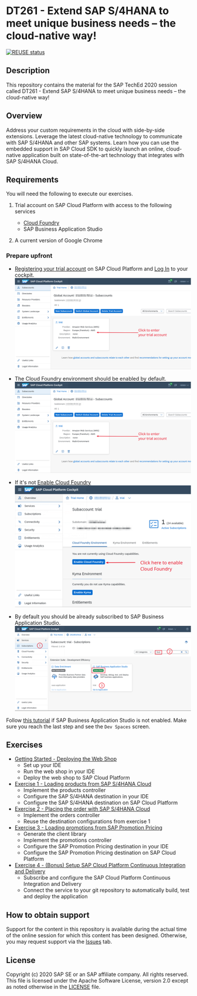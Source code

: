 # DT261 - Extend SAP S/4HANA to meet unique business needs – the cloud-native way!

[![REUSE status](https://api.reuse.software/badge/github.com/SAP-samples/teched2020-DT261)](https://api.reuse.software/info/github.com/SAP-samples/teched2020-DT261)

## Description

This repository contains the material for the SAP TechEd 2020 session called DT261 - Extend SAP S/4HANA to meet unique business needs – the cloud-native way!

## Overview

Address your custom requirements in the cloud with side-by-side extensions. Leverage the latest cloud-native technology to communicate with SAP S/4HANA and other SAP systems. Learn how you can use the embedded support in SAP Cloud SDK to quickly launch an online, cloud-native application built on state-of-the-art technology that integrates with SAP S/4HANA Cloud.

## Requirements

You will need the following to execute our exercises.

1. Trial account on SAP Cloud Platform with access to the following services
    - [Cloud Foundry](https://account.hana.ondemand.com/)
    - SAP Business Application Studio

1. A current version of Google Chrome

### Prepare upfront
- [Registering your trial account](https://www.youtube.com/watch?v=n5luSQKYvQQ) on SAP Cloud Platform and [Log In](https://account.hanatrial.ondemand.com/) to your cockpit.
![Login to your trial account](img/login-to-account.png)
- The Cloud Foundry environment should be enabled by default.
![Enable CF](img/cf-enabled.png)
- If it's not [Enable Cloud Foundry](https://help.sap.com/viewer/a96b1df8525f41f79484717368e30626/Cloud/en-US/dc18bac42270468d84b6c030a668e003.html)
![Enable CF](img/enable-cf.png)

- By default you should be already subscribed to SAP Business Application Studio.
![BAS](img/bas.png)  

Follow [this tutorial](https://developers.sap.com/tutorials/appstudio-onboarding.html) if SAP Business Application Studio is not enabled. Make sure you reach the last step and see the `Dev Spaces` screen.

## Exercises

- [Getting Started - Deploying the Web Shop](exercises/ex0/)
    - Set up your IDE
    - Run the web shop in your IDE
    - Deploy the web shop to SAP Cloud Platform
- [Exercise 1 - Loading products from SAP S/4HANA Cloud](exercises/ex1/)
    - Implement the products controller
    - Configure the SAP S/4HANA destination in your IDE
    - Configure the SAP S/4HANA destination on SAP Cloud Platform
- [Exercise 2 - Placing the order with SAP S/4HANA Cloud](exercises/ex2/)
    - Implement the orders controller
    - Reuse the destination configurations from exercise 1
- [Exercise 3 - Loading promotions from SAP Promotion Pricing](exercises/ex3/)
    - Generate the client library
    - Implement the promotions controller
    - Configure the SAP Promotion Pricing destination in your IDE
    - Configure the SAP Promotion Pricing destination on SAP Cloud Platform
 - [Exercise 4 - (Bonus) Setup SAP Cloud Platform Continuous Integration and Delivery](exercises/ex4/)
     - Subscribe and configure the SAP Cloud Platform Continuous Integration and Delivery
     - Connect the service to your git repository to automatically build, test and deploy the application

## How to obtain support

Support for the content in this repository is available during the actual time of the online session for which this content has been designed. Otherwise, you may request support via the [Issues](../../issues) tab.

## License

Copyright (c) 2020 SAP SE or an SAP affiliate company. All rights reserved. This file is licensed under the Apache Software License, version 2.0 except as noted otherwise in the [LICENSE](LICENSES/Apache-2.0.txt) file.
